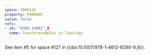```yaml
---
space: S000124
property: P000005
value: false
refs:
- zb: "0386.54001"_6
  name: Counterexamples in Topology
---
```


See item #5 for space #127 in {{doi:10.1007/978-1-4612-6290-9_6}}.
